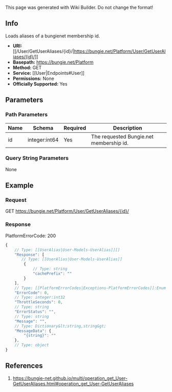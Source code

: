<span class="wiki-builder">This page was generated with Wiki Builder. Do not change the format!</span>

## Info
Loads aliases of a bungienet membership id.

* **URI:** [[/User/GetUserAliases/{id}/|https://bungie.net/Platform/User/GetUserAliases/{id}/]]
* **Basepath:** https://bungie.net/Platform
* **Method:** GET
* **Service:** [[User|Endpoints#User]]
* **Permissions:** None
* **Officially Supported:** Yes

## Parameters
### Path Parameters
Name | Schema | Required | Description
---- | ------ | -------- | -----------
id | integer:int64 | Yes | The requested Bungie.net membership id.

### Query String Parameters
None

## Example
### Request
GET https://bungie.net/Platform/User/GetUserAliases/{id}/

### Response
PlatformErrorCode: 200
```javascript
{
    // Type: [[UserAlias|User-Models-UserAlias]][]
    "Response": [
       // Type: [[UserAlias|User-Models-UserAlias]]
        {
            // Type: string
            "cachePrefix": ""
        }
    ],
    // Type: [[PlatformErrorCodes|Exceptions-PlatformErrorCodes]]:Enum
    "ErrorCode": 0,
    // Type: integer:int32
    "ThrottleSeconds": 0,
    // Type: string
    "ErrorStatus": "",
    // Type: string
    "Message": "",
    // Type: Dictionary&lt;string,string&gt;
    "MessageData": {
        "{string}": ""
    },
    // Type: object
}

```

## References
1. https://bungie-net.github.io/multi/operation_get_User-GetUserAliases.html#operation_get_User-GetUserAliases
